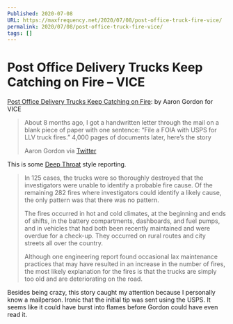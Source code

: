 ```yaml
---
Published: 2020-07-08
URL: https://maxfrequency.net/2020/07/08/post-office-truck-fire-vice/
permalink: 2020/07/08/post-office-truck-fire-vice/
tags: []
---
```

# Post Office Delivery Trucks Keep Catching on Fire – VICE

[Post Office Delivery Trucks Keep Catching on Fire](https://www.vice.com/en_us/article/z3ezx4/post-office-delivery-trucks-keep-catching-on-fire): by Aaron Gordon for VICE

> About 8 months ago, I got a handwritten letter through the mail on a blank piece of paper with one sentence: “File a FOIA with USPS for LLV truck fires.” 4,000 pages of documents later, here’s the story
> 
> Aaron Gordon via [Twitter](https://twitter.com/A_W_Gordon/status/1280508541594488832)

This is some [Deep Throat](https://www.washingtonpost.com/politics/fbis-no-2-was-deep-throat-mark-felt-ends-30-year-mystery-of-the-posts-watergate-source/2012/06/04/gJQAwseRIV_story.html) style reporting.

> In 125 cases, the trucks were so thoroughly destroyed that the investigators were unable to identify a probable fire cause. Of the remaining 282 fires where investigators could identify a likely cause, the only pattern was that there was no pattern.
> 
> The fires occurred in hot and cold climates, at the beginning and ends of shifts, in the battery compartments, dashboards, and fuel pumps, and in vehicles that had both been recently maintained and were overdue for a check-up. They occurred on rural routes and city streets all over the country.
> 
> Although one engineering report found occasional lax maintenance practices that may have resulted in an increase in the number of fires, the most likely explanation for the fires is that the trucks are simply too old and are deteriorating on the road.

Besides being crazy, this story caught my attention because I personally know a mailperson. Ironic that the initial tip was sent using the USPS. It seems like it could have burst into flames before Gordon could have even read it.